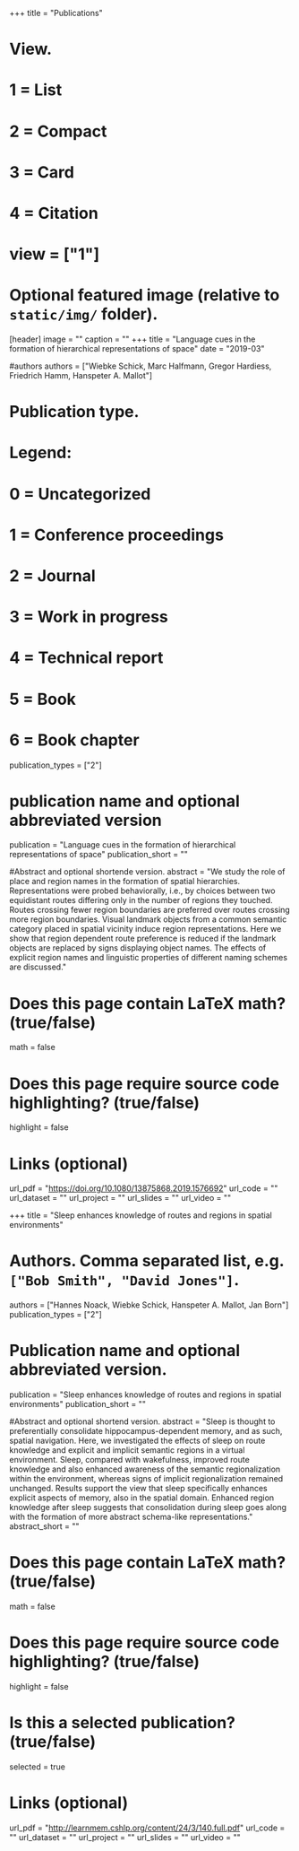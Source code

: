 +++
title = "Publications"

# View.
#   1 = List
#   2 = Compact
#   3 = Card
#   4 = Citation
# view = ["1"]

# Optional featured image (relative to `static/img/` folder).
[header]
image = ""
caption = ""
+++
title = "Language cues in the formation of hierarchical representations of space"
date = "2019-03"

#authors
authors = ["Wiebke Schick, Marc Halfmann, Gregor Hardiess, Friedrich Hamm, Hanspeter A. Mallot"]

# Publication type.
# Legend:
# 0 = Uncategorized
# 1 = Conference proceedings
# 2 = Journal
# 3 = Work in progress
# 4 = Technical report
# 5 = Book
# 6 = Book chapter
publication_types = ["2"]

# publication name and optional abbreviated version
publication = "Language cues in the formation of hierarchical representations of space"
publication_short = ""

#Abstract and optional shortende version.
abstract = "We study the role of place and region names in the formation of spatial hierarchies. Representations were probed behaviorally, i.e., by choices between two equidistant routes differing only in the number of regions they touched. Routes crossing fewer region boundaries are preferred over routes crossing more region boundaries. Visual landmark objects from a common semantic category placed in spatial vicinity induce region representations. Here we show that region dependent route preference is reduced if the landmark objects are replaced by signs displaying object names. The effects of explicit region names and linguistic properties of different naming schemes are discussed."

# Does this page contain LaTeX math? (true/false)
math = false

# Does this page require source code highlighting? (true/false)
highlight = false

# Links (optional)
url_pdf = "https://doi.org/10.1080/13875868.2019.1576692"
url_code = ""
url_dataset = ""
url_project = ""
url_slides = ""
url_video = ""

+++
title = "Sleep enhances knowledge of routes and regions in spatial environments"

# Authors. Comma separated list, e.g. `["Bob Smith", "David Jones"]`.
authors = ["Hannes Noack, Wiebke Schick, Hanspeter A. Mallot, Jan Born"]
publication_types = ["2"]

# Publication name and optional abbreviated version.
publication = "Sleep enhances knowledge of routes and regions in spatial environments"
publication_short = ""

#Abstract and optional shortend version.
abstract = "Sleep is thought to preferentially consolidate hippocampus-dependent memory, and as such, spatial navigation. Here, we investigated the effects of sleep on route knowledge and explicit and implicit semantic regions in a virtual environment. Sleep, compared with wakefulness, improved route knowledge and also enhanced awareness of the semantic regionalization within the environment, whereas signs of implicit regionalization remained unchanged. Results support the view that sleep specifically enhances explicit aspects of memory, also in the spatial domain. Enhanced region knowledge after sleep suggests that consolidation during sleep goes along with the formation of more abstract schema-like representations."
abstract_short = ""

# Does this page contain LaTeX math? (true/false)
math = false

# Does this page require source code highlighting? (true/false)
highlight = false

# Is this a selected publication? (true/false)
selected = true

# Links (optional)
url_pdf = "http://learnmem.cshlp.org/content/24/3/140.full.pdf"
url_code = ""
url_dataset = ""
url_project = ""
url_slides = ""
url_video = ""
